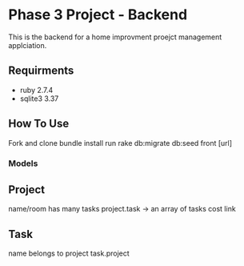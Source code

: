 # Phase 3 Project - Backend
This is the backend for a home improvment proejct management applciation.

## Requirments
* ruby 2.7.4
* sqlite3 3.37

## How To Use
Fork and clone
bundle install
run rake db:migrate db:seed
front [url]

### Models

Project
---
name/room
has many tasks 
project.task -> an array of tasks
cost
link

Task
---
name
belongs to project
task.project